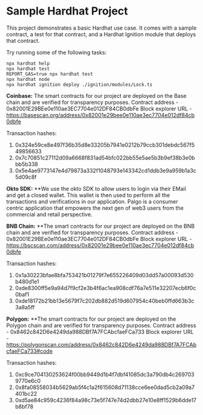 # Sample Hardhat Project

This project demonstrates a basic Hardhat use case. It comes with a sample contract, a test for that contract, and a Hardhat Ignition module that deploys that contract.

Try running some of the following tasks:

```shell
npx hardhat help
npx hardhat test
REPORT_GAS=true npx hardhat test
npx hardhat node
npx hardhat ignition deploy ./ignition/modules/Lock.ts
```
**Coinbase:**
The smart contracts for our project are deployed on the Base chain and are verified for transparency purposes.
Contract address - 0x82001E29BEe0e110ae3EC7704e012DF84CB0dbFe
Block explorer URL - https://basescan.org/address/0x82001e29bee0e110ae3ec7704e012df84cb0dbfe

Transaction hashes:
1. 0x324e59ce8e497f36b35d8e33205b7941e0212b79ccb301debdc567f549856633
2. 0x7c70851c27112d09a6668f831ad54bfc022bb55e5ae5b3b9ef38b3e0bbb5b338
3. 0x5e4ae9773147e4d79873a332f1048793e143342cd1ddb3e9a959b1a3c5d09c8f


**Okto SDK:**
**We use the okto SDK to allow users to login via their EMail and get a closed wallet. This wallet is then used to perform all the transactions and verifications in our application.
Palgo is a consumer centric application that empowers the next gen of web3 users from the commercial and retail perspective.

**BNB Chain:**
**The smart contracts for our project are deployed on the BNB chain and are verified for transparency purposes.
Contract address - 0x82001E29BEe0e110ae3EC7704e012DF84CB0dbFe
Block explorer URL - https://bscscan.com/address/0x82001e29bee0e110ae3ec7704e012df84cb0dbfe

Transaction hashes:
1. 0x1a30223bfae8bfa753421b01279f7e655226409d03dd57a00093d530b480d1e1
2. 0xde8300ff5e9a94d7f9cf2e3b4f6ac1ea908cdf76a7e511e32207ecb6f0c0baf1
3. 0xde18172b21bb13e5679f7c202db882d519d607954c40beb0ffd663b3c3a8a5ff


**Polygon:**
**The smart contracts for our project are deployed on the Polygon chain and are verified for transparency purposes.
Contract address - 0x8462c842D6e4249da988DBf7A7FCAbcfaeFCa733
Block explorer URL - https://polygonscan.com/address/0x8462c842D6e4249da988DBf7A7FCAbcfaeFCa733#code

Transaction hashes:
1. 0xc9ce704130253624f00bb9449d1b4f7dbf41085dc3a790db4c2697039770e6c0
2. 0x8fa08558034b5629ab5f4c1a2f615608d71138cce6ee0dad5cb2a09a7401bc22
3. 0xd5ae84c959c4236f84a98c73e5f747e74d2dbb27e10e8ff1529b6dde17b8bf78




